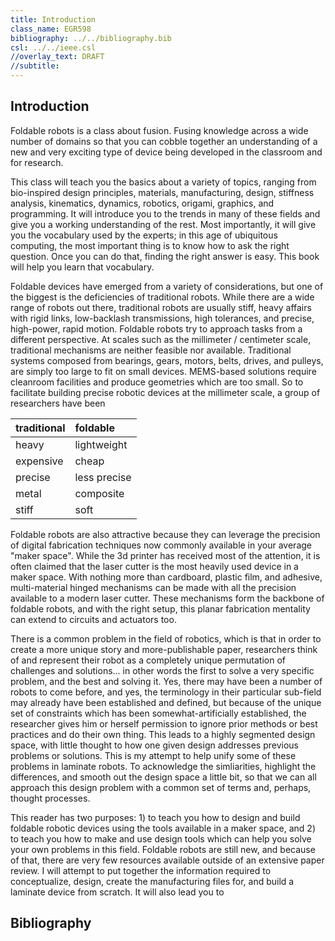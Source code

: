 ```yaml
---
title: Introduction
class_name: EGR598
bibliography: ../../bibliography.bib
csl: ../../ieee.csl
//overlay_text: DRAFT
//subtitle:
---
```


Introduction
------------

Foldable robots is a class about fusion.  Fusing knowledge across a wide number of domains so that you can cobble together an understanding of a new and very exciting type of device being developed in the classroom and for research.

This class will teach you the basics about a variety of topics, ranging from bio-inspired design principles, materials, manufacturing, design, stiffness analysis, kinematics, dynamics, robotics, origami, graphics, and programming.  It will introduce you to the trends in many of these fields and give you a working understanding of the rest.  Most importantly, it will give you the vocabulary used by the experts; in this age of ubiquitous computing, the most important thing is to know how to ask the right question.  Once you can do that, finding the right answer is easy.  This book will help you learn that vocabulary.

Foldable devices have emerged from a variety of considerations, but one of the biggest is the deficiencies of traditional robots.  While there are a wide range of robots out there, traditional robots are usually stiff, heavy affairs with rigid links, low-backlash transmissions, high tolerances, and precise, high-power, rapid motion.  Foldable robots try to approach tasks from a different perspective.  At  scales such as the millimeter / centimeter scale, traditional mechanisms are neither feasible nor available.  Traditional systems composed from bearings, gears, motors, belts, drives, and pulleys, are simply too large to fit on small devices.  MEMS-based solutions require cleanroom facilities and produce geometries which are too small.  So to facilitate building precise robotic devices at the millimeter scale, a group of researchers have been

| traditional | foldable     |
|:------------|:-------------|
| heavy       | lightweight  |
| expensive   | cheap        |
| precise     | less precise |
| metal       | composite    |
| stiff       | soft         |

Foldable robots are also attractive because they can leverage the precision of digital fabrication techniques now commonly available in your average "maker space".  While the 3d printer has received most of the attention, it is often claimed that the laser cutter is the most heavily used device in a maker space.  With nothing more than cardboard, plastic film, and adhesive, multi-material hinged mechanisms can be made with all the precision available to a modern laser cutter.  These mechanisms form the backbone of foldable robots, and with the right setup, this planar fabrication mentality can extend to circuits and actuators too.

There is a common problem in the field of robotics, which is that in order to create a more unique story and more-publishable paper, researchers think of and represent their robot as a completely unique permutation of challenges and solutions... in other words the first to solve a very specific problem, and the best and solving it.  Yes, there may have been a number of robots to come before, and yes, the terminology in their particular sub-field may already have been established and defined, but because of the unique set of constraints which has been somewhat-artificially established, the researcher gives him or herself permission to ignore prior methods or best practices and do their own thing.  This leads to a highly segmented design space, with little thought to how one given design addresses previous problems or solutions.  This is my attempt to help unify some of these problems in laminate robots.  To acknowledge the simliarities,  highlight the differences, and smooth out the design space a little bit, so that we can all approach this design problem with a common set of terms and, perhaps, thought processes.

This reader has two purposes: 1) to teach you how to design and build foldable robotic devices using the tools available in a maker space, and 2) to teach you how to make and use design tools which can help you solve your own problems in this field.  Foldable robots are still new, and because of that, there are very few resources available outside of an extensive paper review.  I will attempt to put together the information required to conceptualize, design, create the manufacturing files for, and build a laminate device from scratch.  It will also lead you to

## Bibliography
